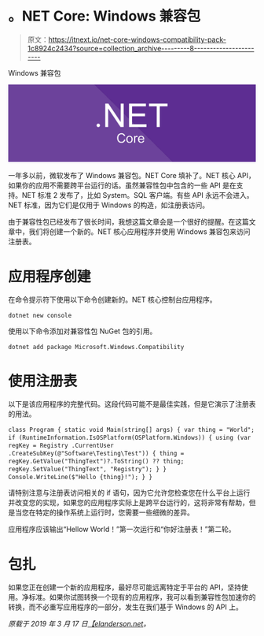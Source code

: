 # 。NET Core: Windows 兼容包

> 原文：<https://itnext.io/net-core-windows-compatibility-pack-1c8924c2434?source=collection_archive---------8----------------------->

Windows 兼容包

![](img/f1157a16bc9d550aec1db62888ea13c0.png)

一年多以前，微软发布了 Windows 兼容包。NET Core 填补了。NET 核心 API，如果你的应用不需要跨平台运行的话。虽然兼容性包中包含的一些 API 是在支持。NET 标准 2 发布了，比如 System。SQL 客户端。有些 API 永远不会进入。NET 标准，因为它们是仅用于 Windows 的构造，如注册表访问。

由于兼容性包已经发布了很长时间，我想这篇文章会是一个很好的提醒。在这篇文章中，我们将创建一个新的。NET 核心应用程序并使用 Windows 兼容包来访问注册表。

# 应用程序创建

在命令提示符下使用以下命令创建新的。NET 核心控制台应用程序。

```
dotnet new console
```

使用以下命令添加对兼容性包 NuGet 包的引用。

```
dotnet add package Microsoft.Windows.Compatibility
```

# 使用注册表

以下是该应用程序的完整代码。这段代码可能不是最佳实践，但是它演示了注册表的用法。

```
class Program { static void Main(string[] args) { var thing = "World"; if (RuntimeInformation.IsOSPlatform(OSPlatform.Windows)) { using (var regKey = Registry .CurrentUser .CreateSubKey(@"Software\Testing\Test")) { thing = regKey.GetValue("ThingText")?.ToString() ?? thing; regKey.SetValue("ThingText", "Registry"); } } Console.WriteLine($"Hello {thing}!"); } }
```

请特别注意与注册表访问相关的 if 语句，因为它允许您检查您在什么平台上运行并改变您的实现，如果您的应用程序实际上是跨平台运行的，这将非常有帮助，但是当您在特定的操作系统上运行时，您需要一些细微的差异。

应用程序应该输出“Hellow World！”第一次运行和“你好注册表！”第二轮。

# 包扎

如果您正在创建一个新的应用程序，最好尽可能远离特定于平台的 API，坚持使用。净标准。如果你试图转换一个现有的应用程序，我可以看到兼容性包加速你的转换，而不必重写应用程序的一部分，发生在我们基于 Windows 的 API 上。

*原载于 2019 年 3 月 17 日*[*【elanderson.net*](https://elanderson.net/2019/03/net-core-windows-compatibility-pack/)*。*